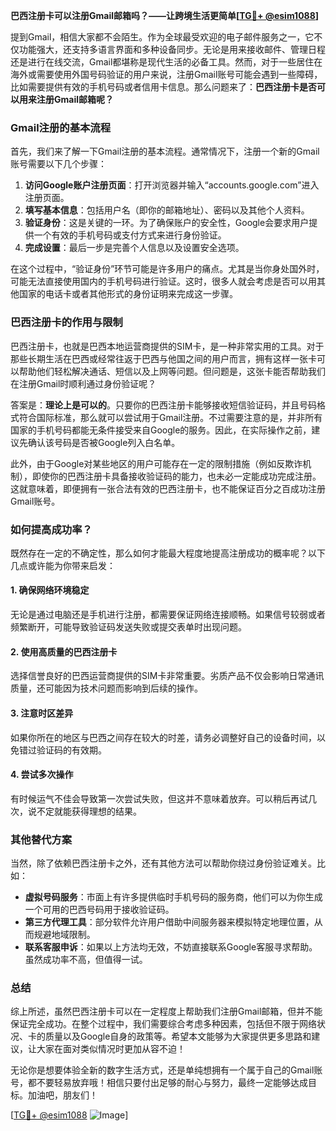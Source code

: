 **巴西注册卡可以注册Gmail邮箱吗？——让跨境生活更简单[[TG💪+ @esim1088](https://t.me/s/esim1088)]**

提到Gmail，相信大家都不会陌生。作为全球最受欢迎的电子邮件服务之一，它不仅功能强大，还支持多语言界面和多种设备同步。无论是用来接收邮件、管理日程还是进行在线交流，Gmail都堪称是现代生活的必备工具。然而，对于一些居住在海外或需要使用外国号码验证的用户来说，注册Gmail账号可能会遇到一些障碍，比如需要提供有效的手机号码或者信用卡信息。那么问题来了：**巴西注册卡是否可以用来注册Gmail邮箱呢？**

### Gmail注册的基本流程

首先，我们来了解一下Gmail注册的基本流程。通常情况下，注册一个新的Gmail账号需要以下几个步骤：

1. **访问Google账户注册页面**：打开浏览器并输入“accounts.google.com”进入注册页面。
2. **填写基本信息**：包括用户名（即你的邮箱地址）、密码以及其他个人资料。
3. **验证身份**：这是关键的一环。为了确保账户的安全性，Google会要求用户提供一个有效的手机号码或支付方式来进行身份验证。
4. **完成设置**：最后一步是完善个人信息以及设置安全选项。

在这个过程中，“验证身份”环节可能是许多用户的痛点。尤其是当你身处国外时，可能无法直接使用国内的手机号码进行验证。这时，很多人就会考虑是否可以用其他国家的电话卡或者其他形式的身份证明来完成这一步骤。

### 巴西注册卡的作用与限制

巴西注册卡，也就是巴西本地运营商提供的SIM卡，是一种非常实用的工具。对于那些长期生活在巴西或经常往返于巴西与他国之间的用户而言，拥有这样一张卡可以帮助他们轻松解决通话、短信以及上网等问题。但问题是，这张卡能否帮助我们在注册Gmail时顺利通过身份验证呢？

答案是：**理论上是可以的**。只要你的巴西注册卡能够接收短信验证码，并且号码格式符合国际标准，那么就可以尝试用于Gmail注册。不过需要注意的是，并非所有国家的手机号码都能无条件接受来自Google的服务。因此，在实际操作之前，建议先确认该号码是否被Google列入白名单。

此外，由于Google对某些地区的用户可能存在一定的限制措施（例如反欺诈机制），即使你的巴西注册卡具备接收验证码的能力，也未必一定能成功完成注册。这就意味着，即便拥有一张合法有效的巴西注册卡，也不能保证百分之百成功注册Gmail账号。

### 如何提高成功率？

既然存在一定的不确定性，那么如何才能最大程度地提高注册成功的概率呢？以下几点或许能为你带来启发：

#### 1. 确保网络环境稳定
无论是通过电脑还是手机进行注册，都需要保证网络连接顺畅。如果信号较弱或者频繁断开，可能导致验证码发送失败或提交表单时出现问题。

#### 2. 使用高质量的巴西注册卡
选择信誉良好的巴西运营商提供的SIM卡非常重要。劣质产品不仅会影响日常通讯质量，还可能因为技术问题而影响到后续的操作。

#### 3. 注意时区差异
如果你所在的地区与巴西之间存在较大的时差，请务必调整好自己的设备时间，以免错过验证码的有效期。

#### 4. 尝试多次操作
有时候运气不佳会导致第一次尝试失败，但这并不意味着放弃。可以稍后再试几次，说不定就能获得理想的结果。

### 其他替代方案

当然，除了依赖巴西注册卡之外，还有其他方法可以帮助你绕过身份验证难关。比如：

- **虚拟号码服务**：市面上有许多提供临时手机号码的服务商，他们可以为你生成一个可用的巴西号码用于接收验证码。
- **第三方代理工具**：部分软件允许用户借助中间服务器来模拟特定地理位置，从而规避地域限制。
- **联系客服申诉**：如果以上方法均无效，不妨直接联系Google客服寻求帮助。虽然成功率不高，但值得一试。

### 总结

综上所述，虽然巴西注册卡可以在一定程度上帮助我们注册Gmail邮箱，但并不能保证完全成功。在整个过程中，我们需要综合考虑多种因素，包括但不限于网络状况、卡的质量以及Google自身的政策等。希望本文能够为大家提供更多思路和建议，让大家在面对类似情况时更加从容不迫！

无论你是想要体验全新的数字生活方式，还是单纯想拥有一个属于自己的Gmail账号，都不要轻易放弃哦！相信只要付出足够的耐心与努力，最终一定能够达成目标。加油吧，朋友们！

[[TG💪+ @esim1088](https://t.me/s/esim1088) ![Image](https://i.postimg.cc/4NQfJmqS/Snipaste-2025-05-13-00-14-12.png)]